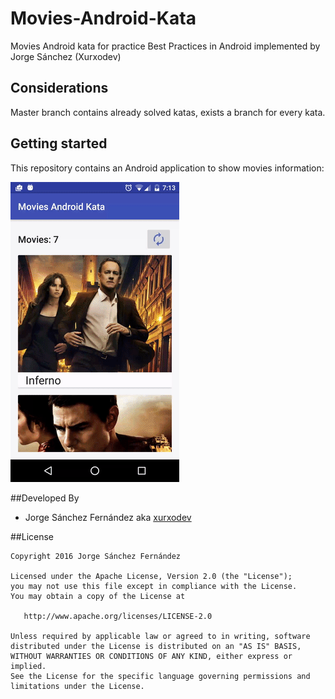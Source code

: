 # Movies-Android-Kata
Movies Android kata for practice Best Practices in Android implemented by Jorge Sánchez (Xurxodev)

## Considerations

Master branch contains already solved katas, exists a branch for every kata.

## Getting started

This repository contains an Android application to show movies information:

![](/art/movies.gif)

##Developed By

* Jorge Sánchez Fernández aka [xurxodev](https://twitter.com/xurxodev)

##License


    Copyright 2016 Jorge Sánchez Fernández

    Licensed under the Apache License, Version 2.0 (the "License");
    you may not use this file except in compliance with the License.
    You may obtain a copy of the License at

       http://www.apache.org/licenses/LICENSE-2.0

    Unless required by applicable law or agreed to in writing, software
    distributed under the License is distributed on an "AS IS" BASIS,
    WITHOUT WARRANTIES OR CONDITIONS OF ANY KIND, either express or implied.
    See the License for the specific language governing permissions and
    limitations under the License.
